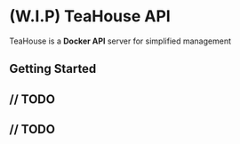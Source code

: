 # (W.I.P) TeaHouse API
TeaHouse is a **Docker API** server for simplified management

## Getting Started

## // TODO

## // TODO